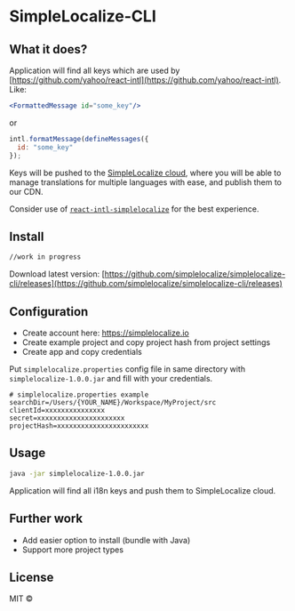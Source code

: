 # SimpleLocalize-CLI 

## What it does?

Application will find all keys which are used by [https://github.com/yahoo/react-intl](https://github.com/yahoo/react-intl).
Like:
```jsx
<FormattedMessage id="some_key"/>
```
or 
```js
intl.formatMessage(defineMessages({
  id: "some_key"
});
```
Keys will be pushed to the [SimpleLocalize cloud](https://app.simplelocalize.io/login), where you will be able to manage translations for multiple languages with ease, and publish them to our CDN.

Consider use of [`react-intl-simplelocalize`](https://github.com/simplelocalize/react-intl-simplelocalize) for the best experience. 

## Install

```bash
//work in progress
```
Download latest version:
[https://github.com/simplelocalize/simplelocalize-cli/releases](https://github.com/simplelocalize/simplelocalize-cli/releases)

## Configuration

- Create account here: https://simplelocalize.io
- Create example project and copy project hash from project settings
- Create app and copy credentials

Put `simplelocalize.properties` config file in same directory with `simplelocalize-1.0.0.jar` and fill with your credentials.

```properties
# simplelocalize.properties example
searchDir=/Users/{YOUR_NAME}/Workspace/MyProject/src
clientId=xxxxxxxxxxxxxxx
secret=xxxxxxxxxxxxxxxxxxxxxx
projectHash=xxxxxxxxxxxxxxxxxxxxxxx
```

## Usage

```bash
java -jar simplelocalize-1.0.0.jar
```
Application will find all i18n keys and push them to SimpleLocalize cloud.

## Further work

- Add easier option to install (bundle with Java)
- Support more project types

## License

MIT © [](https://github.com/)
